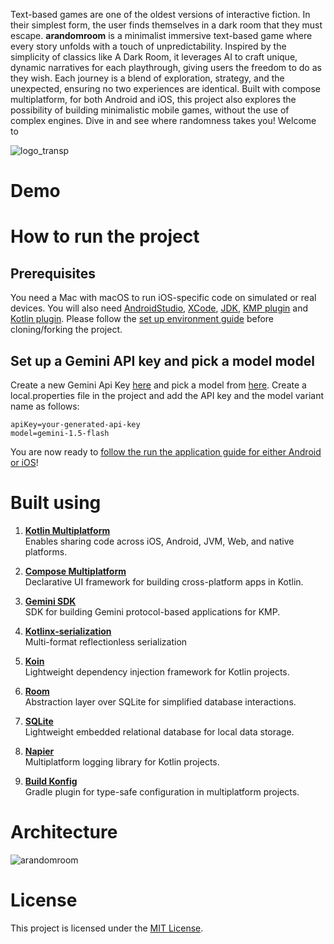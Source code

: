 Text-based games are one of the oldest versions of interactive fiction. In their simplest form, the user finds themselves in a dark room that they must escape. **arandomroom** is a minimalist immersive text-based game where every story unfolds with a touch of unpredictability. Inspired by the simplicity of classics like A Dark Room, it leverages AI to craft unique, dynamic narratives for each playthrough, giving users the freedom to do as they wish. Each journey is a blend of exploration, strategy, and the unexpected, ensuring no two experiences are identical. Built with compose multiplatform, for both Android and iOS, this project also explores the possibility of building minimalistic mobile games, without the use of complex engines. Dive in and see where randomness takes you! Welcome to

![logo_transp](https://github.com/user-attachments/assets/510783b5-59f0-4ae3-906a-a22963a10797)

# Demo

# How to run the project

## Prerequisites

You need a Mac with macOS to run iOS-specific code on simulated or real devices. You will also need [AndroidStudio](https://developer.android.com/studio), [XCode](https://developer.apple.com/xcode/), [JDK](https://www.oracle.com/java/technologies/downloads/?er=221886), [KMP plugin](https://kotlinlang.org/docs/multiplatform-plugin-releases.html) and [Kotlin plugin](https://kotlinlang.org/docs/releases.html#update-to-a-new-release). Please follow the [set up environment guide](https://www.jetbrains.com/help/kotlin-multiplatform-dev/multiplatform-create-first-app.html#set-up-the-environment) before cloning/forking the project.

## Set up a Gemini API key and pick a model model

Create a new Gemini Api Key [here](https://aistudio.google.com/) and pick a model from [here](https://ai.google.dev/gemini-api/docs/models/gemini). Create a local.properties file in the project and add the API key and the model variant name as follows:

```
apiKey=your-generated-api-key
model=gemini-1.5-flash
```

You are now ready to [follow the run the application guide for either Android or iOS](https://www.jetbrains.com/help/kotlin-multiplatform-dev/multiplatform-create-first-app.html#run-your-application)!

# Built using

1. **[Kotlin Multiplatform](https://kotlinlang.org/docs/multiplatform.html)**  
   Enables sharing code across iOS, Android, JVM, Web, and native platforms.  

2. **[Compose Multiplatform](https://www.jetbrains.com/lp/compose-multiplatform/)**  
   Declarative UI framework for building cross-platform apps in Kotlin.  

3. **[Gemini SDK](https://github.com/PatilShreyas/generative-ai-kmp/tree/main)**  
   SDK for building Gemini protocol-based applications for KMP. 

4. **[Kotlinx-serialization](https://github.com/Kotlin/kotlinx.serialization)**  
   Multi-format reflectionless serialization

5. **[Koin](https://insert-koin.io/docs/reference/koin-mp/kmp/)**  
   Lightweight dependency injection framework for Kotlin projects.  

6. **[Room](https://developer.android.com/kotlin/multiplatform/room)**  
   Abstraction layer over SQLite for simplified database interactions.  

7. **[SQLite](https://developer.android.com/kotlin/multiplatform/sqlite)**  
   Lightweight embedded relational database for local data storage.  

8. **[Napier](https://github.com/AAkira/Napier)**  
   Multiplatform logging library for Kotlin projects.  

9. **[Build Konfig](https://github.com/yshrsmz/BuildKonfig)**  
   Gradle plugin for type-safe configuration in multiplatform projects.  

# Architecture

![arandomroom](https://github.com/user-attachments/assets/97bc92a3-3e1c-4b94-b736-50c3c76521d3)

# License
This project is licensed under the [MIT License](LICENSE).

